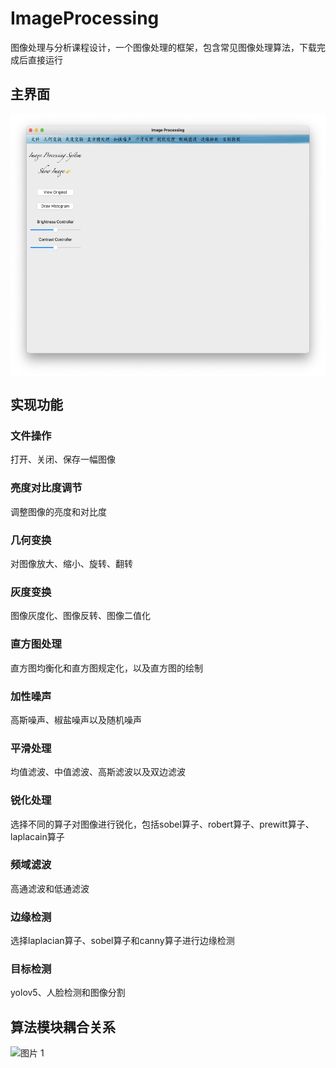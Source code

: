 # ImageProcessing
图像处理与分析课程设计，一个图像处理的框架，包含常见图像处理算法，下载完成后直接运行
## 主界面
<img src="test/主界面.png" width = "549" height = "420" alt="" align=center />

## 实现功能
### 文件操作
打开、关闭、保存一幅图像
### 亮度对比度调节
调整图像的亮度和对比度
### 几何变换
对图像放大、缩小、旋转、翻转
### 灰度变换
图像灰度化、图像反转、图像二值化
### 直方图处理
直方图均衡化和直方图规定化，以及直方图的绘制
### 加性噪声
高斯噪声、椒盐噪声以及随机噪声
### 平滑处理
均值滤波、中值滤波、高斯滤波以及双边滤波
### 锐化处理
选择不同的算子对图像进行锐化，包括sobel算子、robert算子、prewitt算子、laplacain算子
### 频域滤波
高通滤波和低通滤波
### 边缘检测
选择laplacian算子、sobel算子和canny算子进行边缘检测
### 目标检测
yolov5、人脸检测和图像分割

## 算法模块耦合关系
![图片 1](https://user-images.githubusercontent.com/79080003/150116887-276a3bae-8e1e-41a8-a7a1-8b4474322594.jpg)
